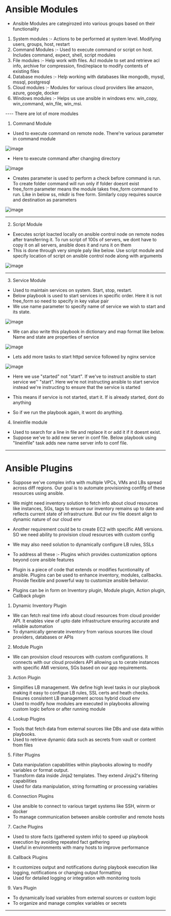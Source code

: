 # Ansible Modules

- Ansible Modules are categirozed into various groups based on their functionality

1. System modules :- Actions to be performed at system level. Modifying users, groups, host, restart
2. Command Modules :- Used to execute command or script on host. Includes command, expect, shell, script modules
3. File modules :- Help work with files. Acl module to set and retrieve acl info, archive for compression, find/replace to modify contents of existing files
4. Database modules :- Help working with databases like mongodb, mysql, mssql, postgresql
5. Cloud modules :- Modules for various cloud providers like amazon, azure, google, docker
6. Windows modules :- Helps us use ansible in windows env. win_copy, win_command, win_file, win_msi.

---- There are lot of more modules 


1. Command Module
- Used to execute command on remote node. There're various parameter in command module

![image](https://github.com/user-attachments/assets/d31a5448-913e-4f16-8e1c-f23a8559e3a2)

- Here to execute command after changing directory

![image](https://github.com/user-attachments/assets/00783ffd-c512-4c8b-b5ba-22e9a7654a28)

- Creates parameter is used to perform a check before command is run. To create folder command will run only if folder doesnt exist
- free_form parameter means the module takes free_form command to run. Like in below ss, mkdir is free form. Similarly copy requires source and destination as parameters

![image](https://github.com/user-attachments/assets/00c4cdb0-0d60-4b84-beb5-a445af73014d)

--------------------------------------------------------------------------------------------------------------------------------------------------------------------------------

2. Script Module
- Executes script loacted locally on ansible control node on remote nodes after transferring it. To run script of 100s of servers, we dont have to copy it on all servers, ansible does it and runs it on them
- This is done through very simple paly like below. Use script module and specify location of script on ansible control node along with arguments

![image](https://github.com/user-attachments/assets/44777955-f353-4bef-8517-f02c3cf09093)

--------------------------------------------------------------------------------------------------------------------------------------------------------------------------------

3. Service Module
- Used to maintain services on system. Start, stop, restart.
- Below playbook is used to start services in specific order. Here it is not free_form so need to specify in key value pair
- We use name parameter to specify name of service we wish to start and its state.

![image](https://github.com/user-attachments/assets/3bec76ad-cc7b-4fbe-b814-2a2c17b3c922)

- We can also write this playbook in dictionary and map format like below. Name and state are properties of service

![image](https://github.com/user-attachments/assets/e7350754-b2db-4616-a9e9-416fb1f41b02)

- Lets add more tasks to start httpd service followed by nginx service

![image](https://github.com/user-attachments/assets/af93accf-b9a7-4778-9a86-bd0b1372e345)

- Here we use "started" not "start". If we've to instruct ansible to start service we'' "start". Here we're not instructing ansible to start service instead we're instructing to ensure that the service is started
- This means if service is not started, start it. If is already started, dont do anything

- So if we run the playbook again, it wont do anything.

4. lineinfile module
- Used to search for a line in file and replace it or add it if it doesnt exist.
- Suppose we've to add new server in conf file. Below playbook using "lineinfile" task adds new name server info to conf file.

--------------------------------------------------------------------------------------------------------------------------------------------------------------------------------


# Ansible Plugins

- Suppose we've complex infra with multiple VPCs, VMs and LBs spread across diff regions. Our goal is to automate provisioning confifg of these resources using ansible.
- We might need inventory solution to fetch info about cloud resources like instances, SGs, tags to ensure our inventory remains up to date and reflects current state of infrastructure. But our inv file doesnt align to dynamic nature of our cloud env
- Another requirement could be to create EC2 with specific AMI versions. SO we need ability to provision cloud resources with custom config
- We may also need solution to dynamically configure LB rules, SSLs

- To address all these :- Plugins which provides customization options beyond core ansible features
- Plugin is a piece of code that extends or modifies fucntionality of ansible. Plugins can be used to enhance inventory, modules, callbacks. Provide flexible and powerful way to customize ansible behavior.

- Plugins can be in form on Inventory plugin, Module plugin, Action plugin, Callback plugin

1. Dynamic Inventory Plugin
- We can fetch real time info about cloud resources from cloud provider API. It enables view of upto date infrastructure ensuring accurate and reliable automation
- To dynamically generate inventory from various sources like cloud providers, databases or APIs

2. Module Plugin
- We can provision cloud resources with custom configurations. It connects with our cloud providers API allowing us to cerate instances with specific AMI versions, SGs based on our app requirements.

3. Action Plugin
- Simplifies LB management. We define high level tasks in our playbook making it easy to configue LB rules, SSL certs and heath checks. Ensures consistent LB management across hybrid cloud env
- Used to modify how modules are executed in playbooks allowing custom logic before or after running module

4. Lookup Plugins
- Tools that fetch data from external sources like DBs and use data within playbooks.
- Used to retrieve dynamic data such as secrets from vault or content from files

5. Filter Plugins
- Data manipulation capabilities within playbooks allowing to modify variables or format output.
- Transform data inside Jinja2 templates. They extend Jinja2's filtering capabilities
- Used for data manipulation, string formatting or processing variables

6. Connection Plugins
- Use ansible to connect to various target systems like SSH, winrm or docker
- To manage communication between ansible controller and remote hosts

7. Cache Plugins
- Used to store facts (gathered system info) to speed up playbook execution by avoiding repeated fact gathering
- Useful in environments with many hosts to improve performance

8. Callback Plugins
- It customizes output and notifications during playbook execution like logging, notifications or changing output formatting
- Used for detailed logging or integration with monitoring tools

9. Vars Plugin
- To dynamically load variables from external sources or custom logic
- To organize and manage complex variables or secrets
--------------------------------------------------------------------------------------------------------------------------------------------------------------------------------

